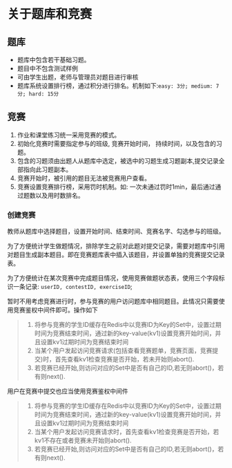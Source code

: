 # 关于题库和竞赛

## 题库

- 题库中包含若干基础习题。
- 题目中不包含测试样例
- 可由学生出题，老师与管理员对题目进行审核
- 题库系统设置排行榜，通过积分进行排名。机制如下:`easy: 3分; medium: 7分; hard: 15分`

## 竞赛

1. 作业和课堂练习统一采用竞赛的模式。
2. 初始化竞赛时需要指定参与的班级, 竞赛开始时间， 持续时间，以及包含的习题。
3. 包含的习题须由出题人从题库中选定，被选中的习题生成习题副本,提交记录全部指向此习题副本。
4. 竞赛开始时，被引用的题目无法被竞赛用户查看。
5. 竞赛设置竞赛排行榜，采用罚时机制。如: 一次未通过罚时1min，最后通过通过题数以及用时数排名。

### 创建竞赛

教师从题库中选择题目，设置开始时间、结束时间、竞赛名字、勾选参与的班级。
 
[//]: # (以下方案暂时不需要用)
[//]: # (关于参与竞赛用户无法查看竞赛引用题目功能由Redis实现。)

[//]: # ()
[//]: # (使用以竞赛ID为键值的Set数据结构，Set中包括参与竞赛的学生ID。)

[//]: # ()
[//]: # (设置该Set生效时间为竞赛开始时间，设置该Set过期时间为竞赛开始时间+竞赛持续时间。统一使用UTC。)

[//]: # (这种方式也可以实现控制用户对竞赛对权限。)

[//]: # ()
[//]: # (同理，在Redis中维护以题目ID为键值的Set数据结构, 其中存储引用该题目的竞赛, 该Set不设置过期时间。)

[//]: # ()
[//]: # (当用户从题库访问该题目时, 前往Redis中判断题目的Set中是否存在竞赛, 依次访问该竞赛查看其是否过期。)

[//]: # (1. 若过期, 从Set移除该元素)

[//]: # (2. 若未过期, 查看自己的ID是否在该竞赛禁止学生ID表中。)

[//]: # ()
[//]: # (关于权限判断: 权限判断在用户访问`/problem/123/`url后进行判断, 使用权限判断中间件。)

为了方便统计学生做题情况，排除学生之前对此题对提交记录，需要对题库中引用对题目生成副本题目。即在竞赛题库表中插入该题目，并设置单独的竞赛提交记录表。

为了方便统计在某次竞赛中完成题目情况，使用竞赛做题状态表，使用三个字段标识一条记录: `userID, contestID, exerciseID`;

暂时不用考虑竞赛进行时，参与竞赛的用户访问题库中相同题目。此情况只需要使用竞赛鉴权中间件即可。操作如下
> 1. 将参与竞赛的学生ID缓存在Redis中以竞赛ID为Key的Set中，设置过期时间为竞赛结束时间，通过新的key-value(kv1)设置竞赛开始时间，并且设置kv1过期时间为竞赛结束时间
> 2. 当某个用户发起访问竞赛请求(包括查看竞赛题单，竞赛页面，竞赛提交)时，首先查看kv1检查竞赛是否开始，若未开始则abort().
> 3. 若竞赛已经开始,则访问对应的Set中是否有自己的ID,若无则abort()，若有则next().

用户在竞赛中提交也应当使用竞赛鉴权中间件
> 1. 将参与竞赛的学生ID缓存在Redis中以竞赛ID为Key的Set中，设置过期时间为竞赛结束时间，通过新的key-value(kv1)设置竞赛开始时间，并且设置kv1过期时间为竞赛结束时间
> 2. 当某个用户发起访问竞赛请求时，首先查看kv1检查竞赛是否开始，若kv1不存在或者竞赛未开始则abort().
> 3. 若竞赛已经开始,则访问对应的Set中是否有自己的ID,若无则abort()，若有则next().